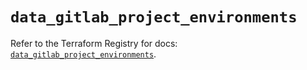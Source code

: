 # `data_gitlab_project_environments`

Refer to the Terraform Registry for docs: [`data_gitlab_project_environments`](https://registry.terraform.io/providers/gitlabhq/gitlab/17.6.1/docs/data-sources/project_environments).
